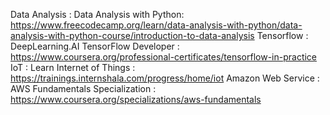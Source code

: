 Data Analysis : Data Analysis with Python: https://www.freecodecamp.org/learn/data-analysis-with-python/data-analysis-with-python-course/introduction-to-data-analysis
Tensorflow : DeepLearning.AI TensorFlow Developer : https://www.coursera.org/professional-certificates/tensorflow-in-practice
IoT : Learn Internet of Things : https://trainings.internshala.com/progress/home/iot
Amazon Web Service : AWS Fundamentals Specialization : https://www.coursera.org/specializations/aws-fundamentals

